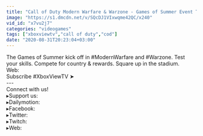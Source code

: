 ```yaml
---
title: "Call of Duty Modern Warfare & Warzone - Games of Summer Event Trailer (2020)"
image: "https://s1.dmcdn.net/v/SQcDJ1VIxwqme42QC/x240"
vid_id: "x7vu2j7"
categories: "videogames"
tags: ["xboxviewtv","call of duty","cod"]
date: "2020-08-31T20:23:04+03:00"
---
```

The Games of Summer kick off in #ModernWarfare and #Warzone. Test your skills. Compete for country &amp; rewards. Square up in the stadium.  <br>Web:   <br>Subscribe #XboxViewTV ➤   <br>---  <br>Connect with us!  <br>▸Support us:   <br>▸Dailymotion:   <br>▸Facebook:   <br>▸Twitter:   <br>▸Twitch:   <br>▸Web: 
